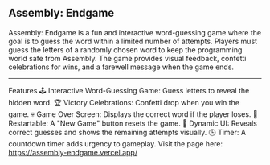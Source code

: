 Assembly: Endgame
---
Assembly: Endgame is a fun and interactive word-guessing game where the goal is to guess the word within a limited number of attempts. Players must guess the letters of a randomly chosen word to keep the programming world safe from Assembly. The game provides visual feedback, confetti celebrations for wins, and a farewell message when the game ends.

---
Features
🕹️ Interactive Word-Guessing Game: Guess letters to reveal the hidden word.
🏆 Victory Celebrations: Confetti drop when you win the game.
💀 Game Over Screen: Displays the correct word if the player loses.
🔄 Restartable: A "New Game" button resets the game.
🎨 Dynamic UI: Reveals correct guesses and shows the remaining attempts visually.
🕒 Timer: A countdown timer adds urgency to gameplay.
 Visit the page here: https://assembly-endgame.vercel.app/
